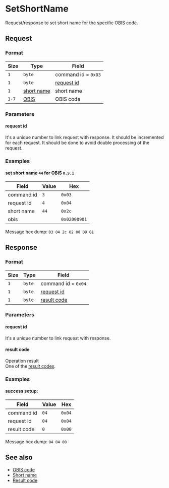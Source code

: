 # SetShortName

Request/response to set short name for the specific OBIS code.


## Request

### Format

| Size  | Type                                 | Field                     |
| ----- | ------------------------------------ | ------------------------- |
| `1`   | `byte`                               | command id = `0x03`       |
| `1`   | `byte`                               | [request id](#request-id) |
| `1`   | [short name](../types.md#short-name) | short name                |
| `3-7` | [OBIS](../types.md#obis)             | OBIS code                 |

### Parameters

#### **request id**

It's a unique number to link request with response.
It should be incremented for each request.
It should be done to avoid double processing of the request.

### Examples

#### set short name `44` for OBIS `0.9.1`

| Field      | Value | Hex          |
| ---------- | ----- | ------------ |
| command id | `3`   | `0x03`       |
| request id | `4`   | `0x04`       |
| short name | `44`  | `0x2c`       |
| obis       |       | `0x02000901` |

Message hex dump: `03 04 2c 02 00 09 01`


## Response

### Format

| Size  | Type   | Field                       |
| ----- | ------ | --------------------------- |
| `1`   | `byte` | command id = `0x04`         |
| `1`   | `byte` | [request id](#request-id)   |
| `1`   | `byte` | [result code](#result-code) |

### Parameters

#### **request id**

It's a unique number to link request with response.

#### **result code**

Operation result
<br>
One of the [result codes](../types.md#result-code).

### Examples

#### success setup:

| Field       | Value | Hex    |
| ----------- | ----- | ------ |
| command id  | `04`  | `0x04` |
| request id  | `04`  | `0x04` |
| result code | `0`   | `0x00` |

Message hex dump: `04 04 00`


## See also

* [OBIS code](../types.md#obis)
* [Short name](../types.md#short-name)
* [Result code](../types.md#result-code)
